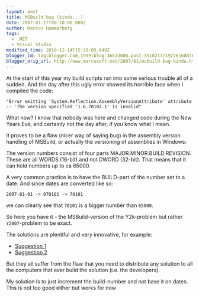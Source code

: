 ```yaml
---
layout: post
title: MSBuild bug (kinda...)
date: 2007-01-17T08:10:00.000Z
author: Marcus Hammarberg
tags:
  - .NET
  - Visual Studio
modified_time: 2010-12-14T15:19:05.648Z
blogger_id: tag:blogger.com,1999:blog-36533086.post-3510217219276168876
blogger_orig_url: http://www.marcusoft.net/2007/01/msbuild-bug-kinda.html
---
```


At the start of this year my build scripts ran into some serious trouble all of a sudden. And the day after this ugly error showed its horrible face when I compiled the code:

`"Error emitting 'System.Reflection.AssemblyVersionAttribute' attribute -- 'The version specified '1.6.70102.1' is invalid"`

What now? I know that nobody was here and changed code during the New Years Eve, and certainly not the day after, if you know what I mean.

It proves to be a flaw (nicer way of saying bug) in the assembly version handling of MSBuild, or actually the versioning of assemblies in Windows:

The version numbers consist of four parts MAJOR.MINOR.BUILD.REVISION. These are all WORDS (16-bit) and not DWORD (32-bit). That means that it can hold numbers up to ca 65000.

A very common practice is to have the BUILD-part of the number set to a date. And since dates are converted like so:

`2007-01-01 -> 070101 -> 70101`

we can clearly see that `70101` is a bigger number than `65000`.

So here you have it - the MSBuild-version of the Y2k-problem but rather `Y2007`-problem to be exact.

The solutions are plentiful and very innovative, for example:

- [Suggestion 1](http://forums.microsoft.com/MSDN/ShowPost.aspx?PostID=1066500&SiteID=1)
- [Suggestion 2](http://forums.microsoft.com/MSDN/ShowPost.aspx?PostID=940650&SiteID=1)

But they all suffer from the flaw that you need to distribute any solution to all the computers that ever build the solution (i.e. the developers).

My solution is to just increment the build-number and not base it on dates. This is not too good either but works for now
